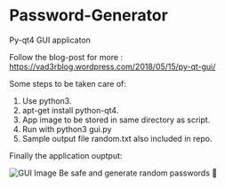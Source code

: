 # Password-Generator

Py-qt4 GUI applicaton

Follow the blog-post for more : https://vad3rblog.wordpress.com/2018/05/15/py-qt-gui/

Some steps to be taken care of:

1. Use python3. 
2. apt-get install python-qt4.
3. App image to be stored in same directory as script.
4. Run with python3 gui.py
5. Sample output file random.txt also included in repo.

Finally the application ouptput:

![GUI Image](https://vad3rblog.files.wordpress.com/2018/05/img7.png)
Be safe and generate random passwords :metal:
